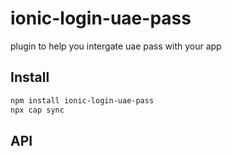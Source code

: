 # ionic-login-uae-pass

plugin to help you intergate uae pass with your app

## Install

```bash
npm install ionic-login-uae-pass
npx cap sync
```

## API

<docgen-index></docgen-index>

<docgen-api>
<!-- run docgen to generate docs from the source -->
<!-- More info: https://github.com/ionic-team/capacitor-docgen -->
</docgen-api>
